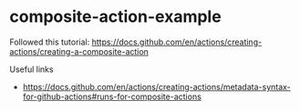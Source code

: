 # composite-action-example

Followed this tutorial: https://docs.github.com/en/actions/creating-actions/creating-a-composite-action

Useful links
- https://docs.github.com/en/actions/creating-actions/metadata-syntax-for-github-actions#runs-for-composite-actions
